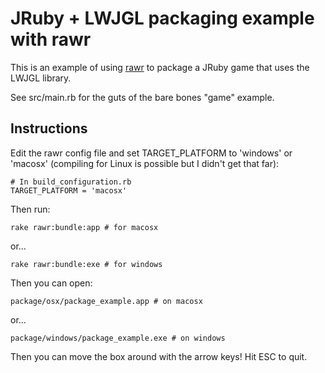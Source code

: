 # JRuby + LWJGL packaging example with rawr

This is an example of using [rawr](http://rawr.rubyforge.org/) to package a
JRuby game that uses the LWJGL library.

See src/main.rb for the guts of the bare bones "game" example.

## Instructions

Edit the rawr config file and set TARGET_PLATFORM to 'windows' or 'macosx'
(compiling for Linux is possible but I didn't get that far):

    # In build_configuration.rb
    TARGET_PLATFORM = 'macosx'
    
Then run:

    rake rawr:bundle:app # for macosx
    
or...

    rake rawr:bundle:exe # for windows

Then you can open:

    package/osx/package_example.app # on macosx
    
or...

    package/windows/package_example.exe # on windows
    
Then you can move the box around with the arrow keys! Hit ESC to quit.
